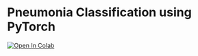 # Pneumonia Classification using PyTorch

[![Open In Colab](https://colab.research.google.com/assets/colab-badge.svg)](https://colab.research.google.com/github/thomd/pneumonia-classification-with-pytorch/blob/main/pneumonia-classification.ipynb)



